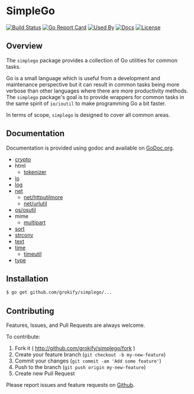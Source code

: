 SimpleGo
========

[![Build Status][build-status-svg]][build-status-url]
[![Go Report Card][goreport-svg]][goreport-url]
[![Used By][used-by-svg]][used-by-url]
[![Docs][docs-godoc-svg]][docs-godoc-url]
[![License][license-svg]][license-url]

## Overview

The `simplego` package provides a collection of Go utilities for common tasks.

Go is a small language which is useful from a development and maintenance
perspective but it can result in common tasks being more verbose than other 
languages where there are more productivity methods. The `simplego` package's
goal is to provide wrappers for common tasks in the same spirit of `io/ioutil`
to make programming Go a bit faster.

In terms of scope, `simplego` is designed to cover all common areas.

## Documentation

Documentation is provided using godoc and available on [GoDoc.org](https://godoc.org/github.com/grokify/simplego).

- [crypto](https://pkg.go.dev/github.com/grokify/simplego/crypto)
- html
  - [tokenizer](https://pkg.go.dev/github.com/grokify/simplego/html/tokenizer)
- [io](https://pkg.go.dev/github.com/grokify/simplego/io)
- [log](https://pkg.go.dev/github.com/grokify/simplego/log)
- [net](https://pkg.go.dev/github.com/grokify/simplego/net)
  - [net/httputilmore](https://pkg.go.dev/github.com/grokify/simplego/net/httputilmore)
  - [net/urlutil](https://pkg.go.dev/github.com/grokify/simplego/net/urlutil)
- [os/osutil](https://pkg.go.dev/github.com/grokify/simplego/os/osutil)
- mime
  - [multipart](https://pkg.go.dev/github.com/grokify/simplego/mime/multipart)
- [sort](https://pkg.go.dev/github.com/grokify/simplego/sort)
- [strconv](https://pkg.go.dev/github.com/grokify/simplego/strconv)
- [text](https://pkg.go.dev/github.com/grokify/simplego/text)
- [time](https://pkg.go.dev/github.com/grokify/simplego/time)
  - [timeutil](https://pkg.go.dev/github.com/grokify/simplego/time/timeutil)
- [type](https://pkg.go.dev/github.com/grokify/simplego/type)

## Installation

```bash
$ go get github.com/grokify/simplego/...
```

## Contributing

Features, Issues, and Pull Requests are always welcome.

To contribute:

1. Fork it ( http://github.com/grokify/simplego/fork )
2. Create your feature branch (`git checkout -b my-new-feature`)
3. Commit your changes (`git commit -am 'Add some feature'`)
4. Push to the branch (`git push origin my-new-feature`)
5. Create new Pull Request

Please report issues and feature requests on [Github](https://github.com/grokify/simplego).

 [used-by-svg]: https://sourcegraph.com/github.com/grokify/simplego/-/badge.svg
 [used-by-url]: https://sourcegraph.com/github.com/grokify/simplego?badge
 [build-status-svg]: https://github.com/grokify/simplego/workflows/go%20build/badge.svg?branch=master
 [build-status-url]: https://github.com/grokify/simplego/actions
 [goreport-svg]: https://goreportcard.com/badge/github.com/grokify/simplego
 [goreport-url]: https://goreportcard.com/report/github.com/grokify/simplego
 [codeclimate-status-svg]: https://codeclimate.com/github/grokify/simplego/badges/gpa.svg
 [codeclimate-status-url]: https://codeclimate.com/github/grokify/simplego
 [docs-godoc-svg]: https://pkg.go.dev/badge/github.com/grokify/simplego
 [docs-godoc-url]: https://pkg.go.dev/github.com/grokify/simplego
 [license-svg]: https://img.shields.io/badge/license-MIT-blue.svg
 [license-url]: https://github.com/grokify/simplego/blob/master/LICENSE
